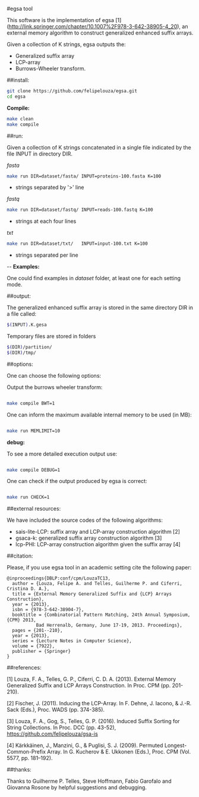 #egsa tool

This software is the implementation of egsa \[1\] (http://link.springer.com/chapter/10.1007%2F978-3-642-38905-4_20), an external memory algorithm to construct generalized enhanced suffix arrays.

Given a collection of K strings, egsa outputs the:

* Generalized suffix array 
* LCP-array 
* Burrows-Wheeler transform.

##install:

```sh
git clone https://github.com/felipelouza/egsa.git
cd egsa
```

**Compile:**

```sh
make clean
make compile 
```

##run:

Given a collection of K strings concatenated in a single file indicated by the file INPUT in directory DIR.

_fasta_
```sh
make run DIR=dataset/fasta/ INPUT=proteins-100.fasta K=100
```
* strings separated by '>' line

_fastq_
```sh
make run DIR=dataset/fastq/ INPUT=reads-100.fastq K=100
```
* strings at each four lines


_txt_
```sh
make run DIR=dataset/txt/	INPUT=input-100.txt K=100
```
* strings separated per line

--
**Examples:**

One could find examples in _dataset_ folder, at least one for each setting mode.


##output:

The generalized enhanced suffix array is stored in the same directory DIR in a file called:

```sh
$(INPUT).K.gesa
```

Temporary files are stored in folders 

```sh
$(DIR)/partition/
$(DIR)/tmp/
```

##options:

One can choose the following options:

Output the burrows wheeler transform:

```sh

make compile BWT=1

```

One can inform the maximum available internal memory to be used (in MB):

```sh

make run MEMLIMIT=10

```

**debug:**

To see a more detailed execution output use:

```sh

make compile DEBUG=1

```


One can check if the output produced by egsa is correct:

```sh

make run CHECK=1

```

##external resources:

We have included the source codes of the following algorithms: 

* sais-lite-LCP: suffix array and LCP-array construction algorithm \[2\]
* gsaca-k: generalized suffix array construction algorithm \[3\]
* lcp-PHI: LCP-array construction algorithm given the suffix array \[4\]

##citation:

Please, if you use egsa tool in an academic setting cite the following paper:

	@inproceedings{DBLP:conf/cpm/LouzaTC13,
	  author = {Louza, Felipe A. and Telles, Guilherme P. and Ciferri, Cristina D. A.},
	  title = {External Memory Generalized Suffix and {LCP} Arrays Construction},
   	  year = {2013},
	  isbn = {978-3-642-38904-7},
	  booktitle = {Combinatorial Pattern Matching, 24th Annual Symposium, {CPM} 2013,
               Bad Herrenalb, Germany, June 17-19, 2013. Proceedings},
	  pages = {201--210},
	  year = {2013},
	  series = {Lecture Notes in Computer Science},
	  volume = {7922},
	  publisher = {Springer}
	}

##references:

\[1\] Louza, F. A., Telles, G. P., Ciferri, C. D. A. (2013). External Memory Generalized Suffix and LCP Arrays Construction. In Proc. CPM  (pp. 201-210).

\[2\] Fischer, J. (2011). Inducing the LCP-Array. In F. Dehne, J. Iacono, & J.-R. Sack (Eds.), Proc. WADS (pp. 374-385).

\[3\] Louza, F. A., Gog, S., Telles, G. P. (2016). Induced Suffix Sorting for String Collections. In Proc. DCC (pp. 43-52), https://github.com/felipelouza/gsa-is 

\[4\] Kärkkäinen, J., Manzini, G., & Puglisi, S. J. (2009). Permuted Longest-Common-Prefix Array. In G. Kucherov & E. Ukkonen (Eds.), Proc. CPM (Vol. 5577, pp. 181–192).

##thanks:

Thanks to Guilherme P. Telles, Steve Hoffmann, Fabio Garofalo and Giovanna Rosone by helpful suggestions and debugging.


